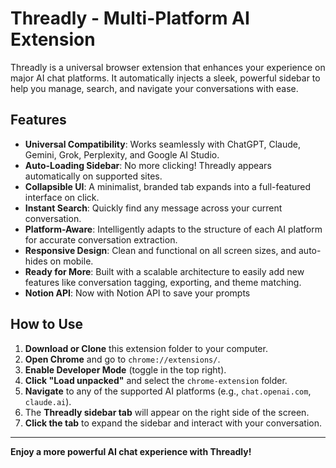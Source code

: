 # Threadly - Multi-Platform AI Extension

Threadly is a universal browser extension that enhances your experience on major AI chat platforms. It automatically injects a sleek, powerful sidebar to help you manage, search, and navigate your conversations with ease.

## Features

- **Universal Compatibility**: Works seamlessly with ChatGPT, Claude, Gemini, Grok, Perplexity, and Google AI Studio.
- **Auto-Loading Sidebar**: No more clicking! Threadly appears automatically on supported sites.
- **Collapsible UI**: A minimalist, branded tab expands into a full-featured interface on click.
- **Instant Search**: Quickly find any message across your current conversation.
- **Platform-Aware**: Intelligently adapts to the structure of each AI platform for accurate conversation extraction.
- **Responsive Design**: Clean and functional on all screen sizes, and auto-hides on mobile.
- **Ready for More**: Built with a scalable architecture to easily add new features like conversation tagging, exporting, and theme matching.
- **Notion API**: Now with Notion API to save your prompts 

## How to Use

1. **Download or Clone** this extension folder to your computer.
2. **Open Chrome** and go to `chrome://extensions/`.
3. **Enable Developer Mode** (toggle in the top right).
4. **Click "Load unpacked"** and select the `chrome-extension` folder.
5. **Navigate** to any of the supported AI platforms (e.g., `chat.openai.com`, `claude.ai`).
6. The **Threadly sidebar tab** will appear on the right side of the screen.
7. **Click the tab** to expand the sidebar and interact with your conversation.

---

**Enjoy a more powerful AI chat experience with Threadly!**
